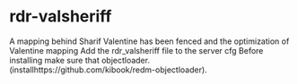# rdr-valsheriff
A mapping behind Sharif Valentine has been fenced and the optimization of Valentine mapping Add the rdr_valsheriff file to the server cfg 
Before installing make sure that objectloader. (installhttps://github.com/kibook/redm-objectloader).
